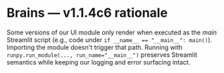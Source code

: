 # Brains — v1.1.4c6 rationale
Some versions of our UI module only render when executed as the *main* Streamlit script
(e.g., code under `if __name__ == "__main__": main()`). Importing the module doesn't
trigger that path. Running with `runpy.run_module(..., run_name="__main__")` preserves
Streamlit semantics while keeping our logging and error surfacing intact.
